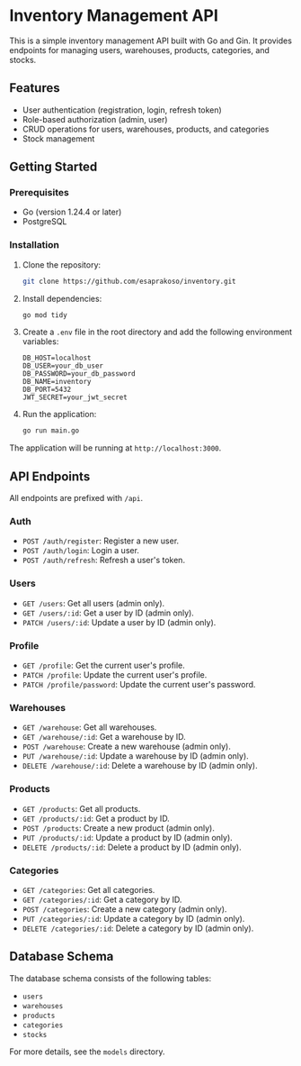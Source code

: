 # Inventory Management API

This is a simple inventory management API built with Go and Gin. It provides endpoints for managing users, warehouses, products, categories, and stocks.

## Features

* User authentication (registration, login, refresh token)
* Role-based authorization (admin, user)
* CRUD operations for users, warehouses, products, and categories
* Stock management

## Getting Started

### Prerequisites

* Go (version 1.24.4 or later)
* PostgreSQL

### Installation

1. Clone the repository:
   ```sh
   git clone https://github.com/esaprakoso/inventory.git
   ```
2. Install dependencies:
   ```sh
   go mod tidy
   ```
3. Create a `.env` file in the root directory and add the following environment variables:
   ```
   DB_HOST=localhost
   DB_USER=your_db_user
   DB_PASSWORD=your_db_password
   DB_NAME=inventory
   DB_PORT=5432
   JWT_SECRET=your_jwt_secret
   ```
4. Run the application:
   ```sh
   go run main.go
   ```

The application will be running at `http://localhost:3000`.

## API Endpoints

All endpoints are prefixed with `/api`.

### Auth

* `POST /auth/register`: Register a new user.
* `POST /auth/login`: Login a user.
* `POST /auth/refresh`: Refresh a user's token.

### Users

* `GET /users`: Get all users (admin only).
* `GET /users/:id`: Get a user by ID (admin only).
* `PATCH /users/:id`: Update a user by ID (admin only).

### Profile

* `GET /profile`: Get the current user's profile.
* `PATCH /profile`: Update the current user's profile.
* `PATCH /profile/password`: Update the current user's password.

### Warehouses

* `GET /warehouse`: Get all warehouses.
* `GET /warehouse/:id`: Get a warehouse by ID.
* `POST /warehouse`: Create a new warehouse (admin only).
* `PUT /warehouse/:id`: Update a warehouse by ID (admin only).
* `DELETE /warehouse/:id`: Delete a warehouse by ID (admin only).

### Products

* `GET /products`: Get all products.
* `GET /products/:id`: Get a product by ID.
* `POST /products`: Create a new product (admin only).
* `PUT /products/:id`: Update a product by ID (admin only).
* `DELETE /products/:id`: Delete a product by ID (admin only).

### Categories

* `GET /categories`: Get all categories.
* `GET /categories/:id`: Get a category by ID.
* `POST /categories`: Create a new category (admin only).
* `PUT /categories/:id`: Update a category by ID (admin only).
* `DELETE /categories/:id`: Delete a category by ID (admin only).

## Database Schema

The database schema consists of the following tables:

* `users`
* `warehouses`
* `products`
* `categories`
* `stocks`

For more details, see the `models` directory.

